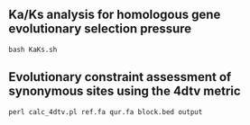 ## Ka/Ks analysis for homologous gene evolutionary selection pressure 
```
bash KaKs.sh
```
## Evolutionary constraint assessment of synonymous sites using the 4dtv metric
```
perl calc_4dtv.pl ref.fa qur.fa block.bed output
```
